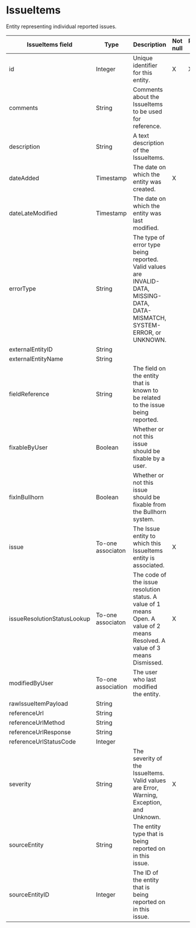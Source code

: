 # IssueItems

Entity representing individual reported issues.

| **IssueItems field** | **Type** | **Description** | **Not null** | **Read-only** |
| --- | --- | --- | --- | --- |
| id | Integer | Unique identifier for this entity. | X | X |
| comments | String | Comments about the IssueItems to be used for reference. | | |
| description | String | A text description of the IssueItems. | | |
| dateAdded | Timestamp | The date on which the entity was created. | X | |
| dateLateModified | Timestamp | The date on which the entity was last modified. | | |
| errorType | String | The type of error type being reported.  Valid values are INVALID-DATA, MISSING-DATA, DATA-MISMATCH, SYSTEM-ERROR, or UNKNOWN. | | |
| externalEntityID | String |  | | |
| externalEntityName | String |  | | |
| fieldReference | String | The field on the entity that is known to be related to the issue being reported. | | |
| fixableByUser | Boolean | Whether or not this issue should be fixable by a user. | | |
| fixInBullhorn | Boolean | Whether or not this issue should be fixable from the Bullhorn system. | | |
| issue | To-one associaton | The Issue entity to which this IssueItems entity is associated. | X | |
| issueResolutionStatusLookup | To-one associaton | The code of the issue resolution status.  A value of 1 means Open.  A value of 2 means Resolved.  A value of 3 means Dismissed. | X | |
| modifiedByUser | To-one association | The user who last modified the entity. | | |
| rawIssueItemPayload | String |  | | |
| referenceUrl | String |  | | |
| referenceUrlMethod | String |  | | |
| referenceUrlResponse | String |  | | |
| referenceUrlStatusCode | Integer |  | | |
| severity | String | The severity of the IssueItems.  Valid values are Error, Warning, Exception, and Unknown. | X | |
| sourceEntity | String | The entity type that is being reported on in this issue. | | |
| sourceEntityID | Integer | The ID of the entity that is being reported on in this issue. | | |
